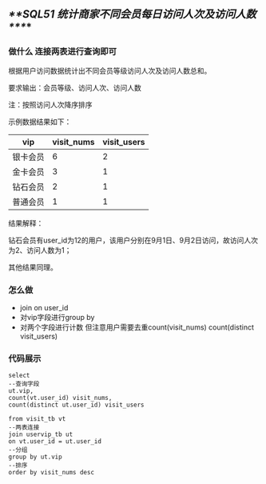 ## ***\**\*SQL51 统计商家不同会员每日访问人次及访问人数\*\**\***

### 做什么 连接两表进行查询即可

根据用户访问数据统计出不同会员等级访问人次及访问人数总和。

要求输出：会员等级、访问人次、访问人数

注：按照访问人次降序排序

示例数据结果如下：

| vip      | visit_nums | visit_users |
| -------- | ---------- | ----------- |
| 银卡会员 | 6          | 2           |
| 金卡会员 | 3          | 1           |
| 钻石会员 | 2          | 1           |
| 普通会员 | 1          | 1           |

结果解释：

钻石会员有user_id为12的用户，该用户分别在9月1日、9月2日访问，故访问人次为2、访问人数为1；

其他结果同理。



### 怎么做

- join on user_id
- 对vip字段进行group by 
- 对两个字段进行计数  但注意用户需要去重count(visit_nums)    count(distinct visit_users)



### 代码展示

```
select
--查询字段
ut.vip,
count(vt.user_id) visit_nums,
count(distinct ut.user_id) visit_users

from visit_tb vt
--两表连接
join uservip_tb ut
on vt.user_id = ut.user_id
--分组
group by ut.vip
--排序
order by visit_nums desc
```